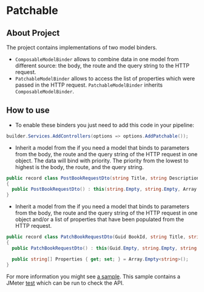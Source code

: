 # Patchable

## About Project
The project contains implementations of two model binders.
- `ComposableModelBinder` allows to combine data in one model from different source: the body, the route and the query string to the HTTP request.
- `PatchableModelBinder` allows to access the list of properties which were passed in the HTTP request. `PatchableModelBinder` inherits `ComposableModelBinder`.

## How to use
- To enable these binders you just need to add this code in your pipeline:
```csharp
builder.Services.AddControllers(options => options.AddPatchable());
```
- Inherit a model from the <see cref="IComposable"/> if you need a model that binds to parameters from the body, the route and the query string of the HTTP request in one object. The data will bind with priority. The priority from the lowest to highest is the body, the route, and the query string.
```csharp
public record class PostBookRequestDto(string Title, string Description, string[] Authors) : IComposable
{
  public PostBookRequestDto() : this(string.Empty, string.Empty, Array.Empty<string>()) { }
}
```
- Inherit a model from the <see cref="IPatchable"/> if you need a model that binds to parameters from the body, the route and the query string of the HTTP request in one object and/or a list of properties that have been populated from the HTTP request.
```csharp
public record class PatchBookRequestDto(Guid BookId, string Title, string Description, string[] Authors) : IPatchable
{
  public PatchBookRequestDto() : this(Guid.Empty, string.Empty, string.Empty, Array.Empty<string>()) { }

  public string[] Properties { get; set; } = Array.Empty<string>();
}
```

For more information you might see [a sample](https://github.com/dennisshevtsov/patchable/tree/main/sample/Patchable.Sample). This sample contains a JMeter [test](https://github.com/dennisshevtsov/patchable/blob/main/sample/Patchable.Sample/Test/api-test.jmx) which can be run to check the API.
